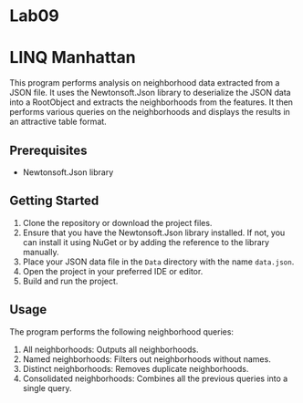 # Lab09
# LINQ Manhattan

This program performs analysis on neighborhood data extracted from a JSON file. It uses the Newtonsoft.Json library to deserialize the JSON data into a RootObject and extracts the neighborhoods from the features. It then performs various queries on the neighborhoods and displays the results in an attractive table format.

## Prerequisites

- Newtonsoft.Json library

## Getting Started

1. Clone the repository or download the project files.
2. Ensure that you have the Newtonsoft.Json library installed. If not, you can install it using NuGet or by adding the reference to the library manually.
3. Place your JSON data file in the `Data` directory with the name `data.json`.
4. Open the project in your preferred IDE or editor.
5. Build and run the project.

## Usage

The program performs the following neighborhood queries:

1. All neighborhoods: Outputs all neighborhoods.
2. Named neighborhoods: Filters out neighborhoods without names.
3. Distinct neighborhoods: Removes duplicate neighborhoods.
4. Consolidated neighborhoods: Combines all the previous queries into a single query.

